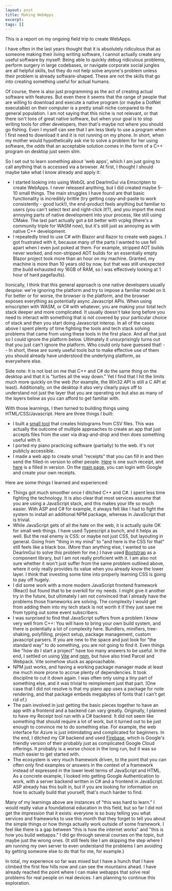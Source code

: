 ```yaml
---
layout: post
title: Making WebApps
excerpt: 
tags: []
---
```


This is a report on my ongoing field trip to create WebApps.

I have often in the last years thought that it is absolutely ridiculous that as someone making their living writing software, I cannot actually create any useful software by myself: Being able to quickly debug ridiculous problems, perform surgery in large codebases, or navigate corporate social jungles are all helpful skills, but they do not help solve anyone's problem unless their problem is already software-shaped. These are not the skills that go into creating something useful for actual humans.

Of course, there is also just programming as the act of creating actual software with features. But even there it seems that the range of people that are willing to download and execute a native program (or maybe a DotNet executable) on their computer is a pretty small niche compared to the general population. I am not saying that this niche is not relevant, or that there isn't tons of great native software, but when your goal is to stop writing tools for other developers, then that's maybe not where you should go fishing. Even I myself can see that I am less likely to use a program when I first need to download it and it is not running on my phone. In short, when my mother would hypothetically ask me to solve a problem for her using software, the odds that an acceptable solution comes in the form of a C++ program on desktop just seem slim.

So I set out to learn something about 'web apps', which I am just going to call anything that is accessed via a browser. At first, I thought I should maybe take what I know already and apply it:
 * I started looking into using WebGL and DearImGui via Emscripten to create WebApps. I never released anything, but I did created maybe 5-10 small things. The main struggles I have found are that basic functionality is incredibly brittle (try getting copy-and-paste to work consistently - good luck!), the end-product feels anything but familiar to users (you can't select text and right-click it!?), and you import the most annoying parts of native development into your process, like still using CMake. The last part actually got a bit better with vcpkg (there's a community triple for WASM now), but it's still just as annoying as with native C++ development.
 * I repeatedly tried to use C# with Blazor and Razor to create web pages. I got frustrated with it, because many of the parts I wanted to use fell apart when I even just poked at them. For example, stripped AOT builds never worked, and non-stripped AOT builds for an essentially empty Blazor project took more than an hour on my machine. Granted, my machine is more than 10 years old by now, but that was still unexpected (the build exhausted my 16GB of RAM, so I was effectively looking at 1 hour of hard pagefaults).

Ironically, I think that this general approach is one native developers usually despise: we're ignoring the platform and try to impose a familiar model on it. For better or for worse, the browser _is_ the platform, and the browser exposes everything as potentially async Javascript APIs. When using emscripten with WASM, or C# with whatever, you are making your total tech stack deeper and more complicated. It usually doesn't take long before you need to interact with something that is not covered by your particular choice of stack and then you start doing Javascript interop. In all of the cases above I spent plenty of time fighting the tools and tech stack solving problems that came from using these tools in the first place. And all that just so I could ignore the platform below. Ultimately it unsurprisingly turns out that you just can't ignore the platform. Who could only have guessed that! -- In short, these are surely useful tools but to make effective use of them you should already have understood the underlying platform, as everywhere else.

Side note: It is not lost on me that C++ and C# do the same thing on the desktop and that it is "turtles all the way down." Yet I find that I hit the limits much more quickly on the web (for example, the Win32 API is still a C API at least). Additionally, on the desktop it also very clearly pays off to understand not just the layer that you are operating on but also as many of the layers below as you can afford to get familiar with.

With those learnings, I then turned to building things using HTML/CSS/Javascript. Here are three things I built:
 * I built a [small tool](https://s-schoener.com/apps/csv-histogram/) that creates histograms from CSV files. This was actually the outcome of multiple approaches to create an app that just accepts files from the user via drag-and-drop and then does something useful with it.
 * I ported my piano practicing software (partially) to the web. It's not publicly accessible.
 * I made a web app to create small "receipts" that you can fill in and then send the filled-in version to other people. [Here](https://receiptor-66bf1.web.app/receipt/?id=wtVmxfYhyWAJoWoXHSU3) is one such receipt, and [here](https://receiptor-66bf1.web.app/receipt/?id=wtVmxfYhyWAJoWoXHSU3&fill=IlJlYWRlciIsWzRdLFs2XQ%3D%3D) is a filled in version. On the [main page](https://receiptor-66bf1.web.app/), you can login with Google and create your own receipts.

Here are some things I learned and experienced:
 * Things got much smoother once I ditched C++ and C#. I spent less time fighting the technology. It is also clear that most services assume that you are using a JavaScript stack, and this makes your life so much easier. With ASP and C# for example, it always felt like I had to fight the system to install an additional NPM package, whereas in JavaScript that is trivial.
 * While JavaScript gets of all the hate on the web, it is actually quite OK for small web things. I have used Typescript a bunch, and it helps as well. But the real enemy is CSS: or maybe not just CSS, but layouting in general. Going from "thing in my mind" to "and here is the CSS for that" still feels like a black box. (More than anything else, I wanted to use DearImGui to solve this problem for me.) I have used [Bootstrap](https://getbootstrap.com/) as a component library, but I am not really proficient with it. I am also not sure whether it won't just suffer from the same problem outlined above, where it only really provides its value when you already know the lower layer. I think that investing some time into properly learning CSS is going to pay off hugely.
 * I did some work with a more modern JavaScript frontend framework (React) but found that to be overkill for my needs. I might give it another try in the future, but ultimately I am not convinced that I already have the problems those frameworks are solving. The complexity I would get from adding them into my tech stack is not worth it if they just save me from typing out some event subscribers.
 * I was surprised to find that JavaScript suffers from a problem I know very well from C++: You will have to bring your own build system, and there is potentially a lot of complexity here. Bundlers, minifiers, tree-shaking, polyfilling, project setup, package management, custom javascript parsers. If you are new to the space and just look for "the standard way" to do something, you are not going to find it. Even things like "how do I start a project" have too many answers to be useful. In the end, I settled on using [Vite](https://vitejs.dev/) and [npm](https://www.npmjs.com/), but have also tried Parcel and Webpack. Vite somehow stuck as approachable.
 * NPM just works, and having a working package manager made at least me much more prone to accrue plenty of dependencies. It took discipline to cut it down again. I was often only using a tiny part of something else, and it was trivial to reimplement just that part. (One case that I did not resolve is that my piano app uses a package for note rendering, and that package embeds megabytes of fonts that I can't get rid of.)
 * The pain involved in just getting the basic pieces together to have an app with a frontend and a backend can vary greatly. Originally, I planned to have my Receipt tool run with a C# backend. It did not seem like something that should require a lot of work, but it turned out to be just enough to convince me to do something else. For example, the web interface for Azure is just intimidating and complicated for beginners. In the end, I ditched my C# backend and used [Firebase](https://firebase.google.com/), which is Google's friendly version of their probably just as complicated Google Cloud offerings. It probably is a worse choice in the long run, but it was so much easier to get started with.
 * The ecosystem is very much framework driven, to the point that you can often only find examples or answers in the context of a framework instead of expressed in the lower level terms of JavaScript and HTML. As a concrete example, I looked into getting Google Authentication to work, with a server backend written in C# and a frontend in JavaScript. ASP already has this built in, but if you are looking for information on how to actually build that yourself, that's much harder to find.

Many of my learnings above are instances of "this was hard to learn." I would really value a foundational education in this field, but so far I did not get the impression that it exists: everyone is so busy telling you what services and frameworks to use this month that they forget to tell you about the simple things or how things actually work outside of some framework. I feel like there is a gap between "this is how the internet works" and "this is how you build webapps." I did go through several courses on the topic, but maybe just the wrong ones. (It still feels like I am skipping the step where I am running my own server to even understand the problems I am avoiding by getting someone else to do that for me, for example.)

In total, my experience so far was mixed but I have a hunch that I have climbed the first few hills now and can see the mountains ahead. I have already reached the point where I can make webapps that solve real problems for real people on real devices. I am planning to continue this exploration.